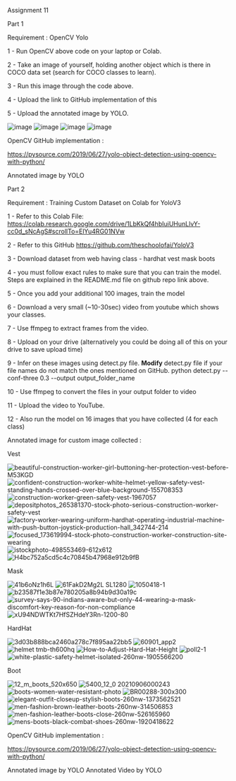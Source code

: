 Assignment 11

Part 1 

Requirement : OpenCV Yolo

1 - Run OpenCV  above code on your laptop or Colab. 

2 - Take an image of yourself, holding another object which is there in COCO data set (search for COCO classes to learn). 

3 - Run this image through the code above. 

4 - Upload the link to GitHub implementation of this

5 - Upload the annotated image by YOLO. 


![image](https://user-images.githubusercontent.com/70502759/146763671-73ca19e0-1627-4cea-8898-53c6c096e358.png)
![image](https://user-images.githubusercontent.com/70502759/146763758-d7822744-81d3-49e6-8a36-f988522f559b.png)
![image](https://user-images.githubusercontent.com/70502759/146763799-b090a263-2c9d-4ddf-9480-b5e4bd509250.png)
![image](https://user-images.githubusercontent.com/70502759/146763844-cd398b2b-ba2a-4a29-a7a1-3355de260e0d.png)


OpenCV GitHub implementation : 

https://pysource.com/2019/06/27/yolo-object-detection-using-opencv-with-python/

Annotated image by YOLO


Part 2 

Requirement : Training Custom Dataset on Colab for YoloV3

1 - Refer to this Colab File:  https://colab.research.google.com/drive/1LbKkQf4hbIuiUHunLlvY-cc0d_sNcAgS#scrollTo=ElYu4RG01NVw

2 - Refer to this GitHub  https://github.com/theschoolofai/YoloV3

3 - Download dataset from web having class -  hardhat vest mask boots

4 - you must follow exact rules to make sure that you can train the model. Steps are explained in the README.md file on github repo link above.

5 - Once you add your additional 100 images, train the model

6 - Download a very small (~10-30sec) video from youtube which shows your classes. 

7 - Use ffmpeg to extract frames from the video. 

8 - Upload on your drive (alternatively you could be doing all of this on your drive to save upload time)

9 -  Infer on these images using detect.py file. **Modify** detect.py file if your file names do not match the ones mentioned on GitHub. 
     python detect.py --conf-three 0.3 --output output_folder_name
     
10 - Use  ffmpeg  to convert the files in your output folder to video

11 - Upload the video to YouTube. 

12 - Also run the model on 16 images that you have collected (4 for each class)


Annotated image for custom image collected  :



Vest



![beautiful-construction-worker-girl-buttoning-her-protection-vest-before-M53KGD](https://user-images.githubusercontent.com/70502759/146811155-dd45f831-a575-4ce0-92ec-f0d6b5c717a4.jpg)
![confident-construction-worker-white-helmet-yellow-safety-vest-standing-hands-crossed-over-blue-background-155708353](https://user-images.githubusercontent.com/70502759/146811179-5402cb25-160b-40bc-821c-738e3ec7d1bd.jpg)
![construction-worker-green-safety-vest-1967057](https://user-images.githubusercontent.com/70502759/146811213-0d6dfa82-d093-4468-9497-d162ea93a18e.jpg)
![depositphotos_265381370-stock-photo-serious-construction-worker-safety-vest](https://user-images.githubusercontent.com/70502759/146811241-9ab5e71c-e825-4b7d-917f-81655cbd3064.jpg)
![factory-worker-wearing-uniform-hardhat-operating-industrial-machine-with-push-button-joystick-production-hall_342744-214](https://user-images.githubusercontent.com/70502759/146811273-89fef0ef-501e-456d-9b71-ed384463e034.jpg)
![focused_173619994-stock-photo-construction-worker-construction-site-wearing](https://user-images.githubusercontent.com/70502759/146811302-d325c15b-d5d6-4dc0-93dd-7ec8526b4350.jpg)
![istockphoto-498553469-612x612](https://user-images.githubusercontent.com/70502759/146811357-6d05b940-157a-4c74-b893-1f70547bf0e4.jpg)
![H4bc752a5cd5c4c70845b47968e912b9fB](https://user-images.githubusercontent.com/70502759/146811319-7e31b5c8-4d30-42e9-8900-253e59b40635.jpg)



Mask 



![41b6oNz1h6L](https://user-images.githubusercontent.com/70502759/146812374-9ca60578-6148-450a-b5ba-92f86d6faa05.jpg)
![61FakD2Mg2L _SL1280_](https://user-images.githubusercontent.com/70502759/146812393-8488da15-0145-4004-9e94-b9b033d8e4fa.jpg)
![1050418-1](https://user-images.githubusercontent.com/70502759/146812412-c52c1503-08a1-4093-bfa5-a026d033fd45.jpg)
![b23587f1e3b87e780205a8b94b9d30a19c](https://user-images.githubusercontent.com/70502759/146812443-0b92ca71-0f9f-43bd-ae0d-9714ce5b15ce.jpg)
![survey-says-90-indians-aware-but-only-44-wearing-a-mask-discomfort-key-reason-for-non-compliance](https://user-images.githubusercontent.com/70502759/146812506-26d7f2b2-84be-4f09-a547-fdd4e4c9ef02.jpg)
![xU94NDWTKt7HfSZHdeY3Rn-1200-80](https://user-images.githubusercontent.com/70502759/146812524-3265b186-7461-4bd8-bf17-ab5059a8b1d8.jpg)




HardHat



![3d03b888bca2460a278c7f895aa22bb5](https://user-images.githubusercontent.com/70502759/146812111-555632d4-83d7-47e1-a705-eb1ad07ccf1c.jpg)
![60901_app2](https://user-images.githubusercontent.com/70502759/146812139-1560b7c9-4456-4c03-8ccb-3c3bc155c406.jpg)
![helmet tmb-th600hq](https://user-images.githubusercontent.com/70502759/146812177-a85fb7d2-65b5-4b6b-8381-ac77c509351b.jpg)
![How-to-Adjust-Hard-Hat-Height](https://user-images.githubusercontent.com/70502759/146812208-9141ec9b-a9d0-480b-abdf-641f1615f245.jpg)
![poll2-1](https://user-images.githubusercontent.com/70502759/146812247-4765a502-bd08-41b3-99a5-fcea14cda574.jpg)
![white-plastic-safety-helmet-isolated-260nw-1905566200](https://user-images.githubusercontent.com/70502759/146812266-be9a239e-a46d-410b-bc0d-ff1e6750b9ea.jpg)




Boot 



![12_m_boots_520x650](https://user-images.githubusercontent.com/70502759/146811864-ec511051-0a89-4144-84bf-050b18f04d7b.jpg)
![5400_12_0 20210906000243](https://user-images.githubusercontent.com/70502759/146811903-3eafabff-490d-4f94-a2e8-3a61f5cf8d14.jpg)
![boots-women-water-resistant-photo](https://user-images.githubusercontent.com/70502759/146811939-21350224-2e3c-49d8-afb2-b8445846166a.jpg)
![BR00288-300x300](https://user-images.githubusercontent.com/70502759/146811952-1eee9c2e-54da-4947-a7e6-0d624ebea048.jpg)
![elegant-outfit-closeup-stylish-boots-260nw-1373562521](https://user-images.githubusercontent.com/70502759/146811990-8b9827d9-8f8b-42bb-9b66-be238a7a101a.jpg)
![men-fashion-brown-leather-boots-260nw-314506853](https://user-images.githubusercontent.com/70502759/146812008-f973cd0f-b5c9-4d2d-bdd8-1991378dedbd.jpg)
![men-fashion-leather-boots-close-260nw-526165960](https://user-images.githubusercontent.com/70502759/146812023-8d72e492-2773-4f50-b28b-082c51f33692.jpg)
![mens-boots-black-combat-shoes-260nw-1920418622](https://user-images.githubusercontent.com/70502759/146812048-94b944f5-1c86-48af-9c8b-f05d2f564fd9.jpg)




OpenCV GitHub implementation : 

https://pysource.com/2019/06/27/yolo-object-detection-using-opencv-with-python/

Annotated image by YOLO
Annotated Video by YOLO


